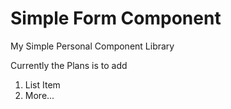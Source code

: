 # Simple Form Component

My Simple Personal Component Library

Currently the Plans is to add
1. List Item
2. More...

